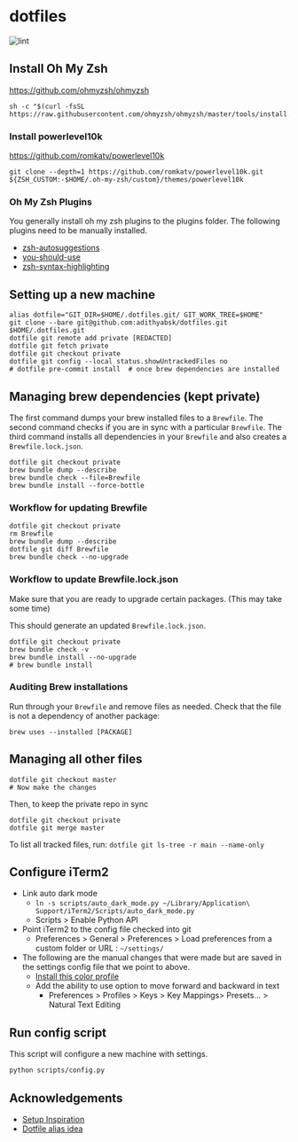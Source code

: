 # dotfiles

![lint](https://github.com/adithyabsk/dotfiles/workflows/lint/badge.svg?branch=master)

## Install Oh My Zsh

<https://github.com/ohmyzsh/ohmyzsh>

```shell
sh -c "$(curl -fsSL https://raw.githubusercontent.com/ohmyzsh/ohmyzsh/master/tools/install.sh)"
```

### Install powerlevel10k

<https://github.com/romkatv/powerlevel10k>

```shell
git clone --depth=1 https://github.com/romkatv/powerlevel10k.git ${ZSH_CUSTOM:-$HOME/.oh-my-zsh/custom}/themes/powerlevel10k
```

### Oh My Zsh Plugins

You generally install oh my zsh plugins to the plugins folder. The following
plugins need to be manually installed.

* [zsh-autosuggestions](https://github.com/zsh-users/zsh-autosuggestions)
* [you-should-use](https://github.com/MichaelAquilina/zsh-you-should-use)
* [zsh-syntax-highlighting](https://github.com/zsh-users/zsh-syntax-highlighting)

## Setting up a new machine

```shell
alias dotfile="GIT_DIR=$HOME/.dotfiles.git/ GIT_WORK_TREE=$HOME"
git clone --bare git@github.com:adithyabsk/dotfiles.git $HOME/.dotfiles.git
dotfile git remote add private [REDACTED]
dotfile git fetch private
dotfile git checkout private
dotfile git config --local status.showUntrackedFiles no
# dotfile pre-commit install  # once brew dependencies are installed
```

## Managing brew dependencies (kept private)

The first command dumps your brew installed files to a `Brewfile`. The second
command checks if you are in sync with a particular `Brewfile`. The third
command installs all dependencies in your `Brewfile` and also creates a
`Brewfile.lock.json`.

```shell
dotfile git checkout private
brew bundle dump --describe
brew bundle check --file=Brewfile
brew bundle install --force-bottle
```

### Workflow for updating Brewfile

```shell
dotfile git checkout private
rm Brewfile
brew bundle dump --describe
dotfile git diff Brewfile
brew bundle check --no-upgrade
```

### Workflow to update Brewfile.lock.json

Make sure that you are ready to upgrade certain packages. (This may take some
time)

This should generate an updated `Brewfile.lock.json`.

```shell
dotfile git checkout private
brew bundle check -v
brew bundle install --no-upgrade
# brew bundle install
```

### Auditing Brew installations

Run through your `Brewfile` and remove files as needed. Check that the file is
not a dependency of another package:

```shell
brew uses --installed [PACKAGE]
```

## Managing all other files

```shell
dotfile git checkout master
# Now make the changes
```

Then, to keep the private repo in sync

```shell
dotfile git checkout private
dotfile git merge master
```

To list all tracked files, run: `dotfile git ls-tree -r main --name-only`

## Configure iTerm2

* Link auto dark mode
  * `ln -s scripts/auto_dark_mode.py ~/Library/Application\ Support/iTerm2/Scripts/auto_dark_mode.py`
  * Scripts > Enable Python API
* Point iTerm2 to the config file checked into git
  * Preferences > General > Preferences > Load preferences from a custom
    folder or URL : `~/settings/`
* The following are the manual changes that were made but are saved in the
settings config file that we point to above.
  * [Install this color profile](https://raw.githubusercontent.com/mbadolato/iTerm2-Color-Schemes/master/schemes/Solarized%20Dark%20Higher%20Contrast.itermcolors)
  * Add the ability to use option to move forward and backward in text
    * Preferences > Profiles > Keys > Key Mappings> Presets... > Natural Text Editing

## Run config script

This script will configure a new machine with settings.

```bash
python scripts/config.py
```

## Acknowledgements

* [Setup Inspiration](https://harfangk.github.io/2016/09/18/manage-dotfiles-with-a-git-bare-repository.html)
* [Dotfile alias idea](https://github.com/pre-commit/pre-commit/issues/1657#issuecomment-715608016)
